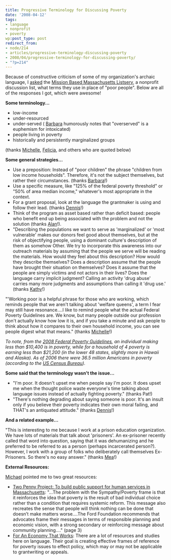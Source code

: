 ```yaml
---
title: Progressive Terminology for Discussing Poverty
date: '2008-04-12'
tags:
- language
- nonprofit
- poverty
wp:post_type: post
redirect_from:
- node/214
- articles/progressive-terminology-discussing-poverty
- 2008/04/progressive-terminology-for-discussing-poverty/
- "?p=214"
---
```


Because of constructive criticism of some of my organization's archaic language, I [asked](http://groups.yahoo.com/group/Mission-Based-Massachusetts/message/2096) the [Mission Based Massachusetts Listserv](http://groups.yahoo.com/group/Mission-Based-Massachusetts/), a nonprofit discussion list, what terms they use in place of "poor people". Below are all of the responses I got, which were awesome!

**Some terminology...**

- low-income
- under-resourced
- under-served ( [Barbara](http://www.childrensroom.org) humorously notes that "overserved" is a euphemism for intoxicated)
- people living in poverty
- historically and persistently marginalized groups

(thanks [Michelle](http://www.healthq.org), [Felicia](http://organizerscollaborative.org), and others who are quoted below)

**Some general strategies...**

- Use a preposition: Instead of "poor children" the phrase "children from low income households". Therefore, it's not the subject themselves, but rather their circumstances. (thanks [Barbara](http://www.childrensroom.org)!)
- Use a specific measure, like "125% of the federal poverty threshold" or "50% of area median income," whatever's most appropriate in the context.
- For a grant proposal, look at the language the grantmaker is using and follow their lead. (thanks [Dennis](http://caasomerville.org)!)
- Think of the program as asset based rather than deficit based: people who benefit end up being associated with the problem and not the solution (thanks [Alan](http://homeinc.org)!).
- "Describing the populations we want to serve as 'marginalized' or 'most vulnerable' makes our donors feel good about themselves, but at the risk of objectifying people, using a dominant culture's description of them as somehow Other. We try to incorporate this awareness into our outreach materials by assuming that the people we serve will be reading the materials. How would they feel about this description? How would they describe themselves? Does a description assume that the people have brought their situation on themselves? Does it assume that the people are simply victims and not actors in their lives? Does the language carry implicit judgment? Calling an activity 'drug abuse' carries many more judgments and assumptions than calling it 'drug use.' (thanks [Kathy](http://www.ccaa.org)!)

"'Working poor is a helpful phrase for those who are working, which reminds people that we aren't talking about 'welfare queens', a term I fear may still have resonance....I like to remind people what the actual Federal Poverty Guidelines are. We know, but many people outside our profession don't actually know how low it is, and if you take a minute and ask people to think about how it compares to their own household income, you can see people digest what that means." (thanks [Michelle](http://caasomerville.org )!)

_To note, from the [2008 Federal Poverty Guidelines](http://aspe.hhs.gov/poverty/08poverty.shtml), an individual making less than $10,400 is in poverty, while for a household of 4 poverty is earning less than $21,200 (in the lower 48 states, slightly more in Hawaii and Alaska). As of 2006 there were 36.5 million Americans in poverty (according to the [US Census Bureau](http://www.census.gov/hhes/www/poverty/poverty06/pov06hi.html))._

**Some said that the terminology wasn't the issue...**

- "I'm poor. It doesn't upset me when people say I'm poor. It does upset me when the thought police waste everyone's time talking about language issues instead of actually fighting poverty." (thanks Pat!)
- "There's nothing degrading about saying someone is poor. It's an insult only if you believe their poverty indicates their own moral failing, and THAT's an antiquated attitude." (thanks [Dennis](http://caasomerville.org)!)

**And a related example...**

"This is interesting to me because I work at a prison education organization. We have lots of materials that talk about 'prisoners'. An ex-prisoner recently called that word into question, saying that it was dehumanizing and he preferred to be referred to as a person (perhaps incarcerated person?). However, I work with a group of folks who deliberately call themselves Ex-Prisoners. So there's no easy answer." (thanks [Mea](http://www.partakers.org)!)

**External Resources:**

[Michael](http://providers.org) pointed me to two great resources:

- [Two Penny Project: To build public support for human services in Massachusetts](http://www.providers.org/mediaresources/twopennyproject.html): "...The problem with the Sympathy/Poverty frame is that it reinforces the idea that poverty is the result of bad individual choice rather than a condition that requires systemic reform. This message also recreates the sense that people will think nothing can be done that doesn’t make matters worse....The Ford Foundation recommends that advocates frame their messages in terms of responsible planning and economic vision, with a strong secondary or reinforcing message about community planning...." (page 3)
- [For An Economy That Works](http://economythatworks.com): There are a lot of resources and studies here on language. Their goal is creating effective frames of reference for poverty issues to effect policy, which may or may not be applicable to grantwriting or appeals.
